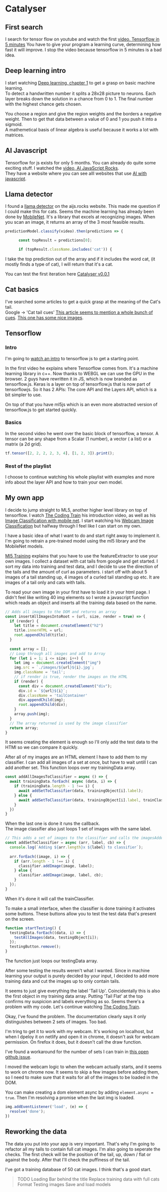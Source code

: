 # Catalyser

## First search
I search for tensor flow on youtube and watch the first [video, Tensorflow in 5 minutes](https://www.youtube.com/watch?v=2FmcHiLCwTU)
You have to give your program a learning curve, determining how fast it will improve.
I stop the video because tensorflow in 5 minutes is a bad idea.

## Deep learning intro
I start watching [Deep learning, chapter 1](https://www.youtube.com/watch?v=aircAruvnKk) to get a grasp on basic machine learning.  
To detect a handwritten number it splits a 28x28 picture to neurons.
Each layer breaks down the solution in a chance from 0 to 1. The final number with the highest chance gets chosen.  

You choose a region and give the region weights and the borders a negative weight. Then to get that data between a value of 0 and 1 you push it into a sigmoid.  
A mathemetical basis of linear algebra is useful because it works a lot with matrices.

## AI Javascript
Tensorflow for js exists for only 5 months. You can already do quite some exciting stuff. I watched the [video, AI JavaScript Rocks](https://www.youtube.com/watch?v=TjQmZeyIiTk).  
They have a website where you can see alll websites that use [AI with javascript](https://aijs.rocks/).

## Llama detector
I found a [llama detector](https://aijs.rocks/inspire/llama-vision/) on the aijs.rocks website. This made me question if I could make this for cats. Seems the machine learning has already been done by [MobileNet](https://github.com/tensorflow/tfjs-models/tree/master/mobilenet). It's a library that excels at recognizing images. When you scan an image, it returns an array of the 3 most feasible results. 

```js
predictionModel.classify(video).then(predictions => {

      const topResult = predictions[0];

      if (topResult.className.includes('cat')) {
```
I take the top prediction out of the array and if it includes the word cat, (it mostly finds a type of cat), I will return that it's a cat.

You can test the first iteration here [Catalyser v0.0.1](https://catalyser.jordypereira.be/v-0-0-1)

## Cat basics
I've searched some articles to get a quick grasp at the meaning of the Cat's tail.  
Google -> 'Cat tail cues'
[This article seems to mention a whole bunch of cues](https://www.humanesociety.org/resources/cat-chat-understanding-feline-language).
[This one has some nice images](https://www.adventurecats.org/pawsome-reads/read-cats-body-language/).


## Tensorflow
### Intro
I'm going to [watch an intro](https://www.youtube.com/watch?v=Qt3ZABW5lD0&t=0s&index=2&list=PLRqwX-V7Uu6YIeVA3dNxbR9PYj4wV31oQ) to tensorflow js to get a starting point. 

In the first video he explains where Tensorflow comes from. It's a machine learning library in c++. Now thanks to WEBGL we can use the GPU in the browser. 
2 guys have rewritten it in JS, which is now branded as tensorflow.js. 
Keras is a layer on top of tensorflow.js that is now part of tensorflowjs. So it has 2 APIs: The core API and the Layers API, which is a bit simpler to use. 

On top of that you have ml5js which is an even more abstracted version of tensorflow.js to get started quickly.

### Basics
In the second video he went over the basic block of tensorflow, a tensor. A tensor can be any shape from a Scalar (1 number), a vector ( a list) or a matrix (a 2d grid).
```js
tf.tensor([2, 2, 2, 2, 3, 4], [1, 2, 3]).print();
```

### Rest of the playlist
I choose to continue watching his whole playlist with examples and more info about the layer API and how to train your own model.

## My own app
I decide to jump straight to ML5, another higher level library on top of tensorflow. I watch [The Coding Train](https://www.youtube.com/watch?v=jmznx0Q1fP0) his introduction video, as well as his [Image Classification with mobile net](https://www.youtube.com/watch?v=yNkAuWz5lnY&list=PLRqwX-V7Uu6YPSwT06y_AEYTqIwbeam3y&index=2). I start watching his [Webcam Image Classification](https://www.youtube.com/watch?v=D9BoBSkLvFo&list=PLRqwX-V7Uu6YPSwT06y_AEYTqIwbeam3y&index=3) but halfway through I feel like I can start on my own.

I have a basic idea of what I want to do and start right away to implement it.  
I'm going to retrain a pre-trained model using the ml5 library and the MobileNet models.

[Ml5 Training](https://ml5js.org/docs/training-introduction) explains that you have to use the featureExtractor to use your own images. I collect a dataset with cat tails from google and get started. I sort my data into training and test data, and I decide to use the direction of the tails and the amount of curl as parameters. i start off with about 5 images of a tail standing up, 4 images of a curled tail standing up etc. It are images of a tail only and cats with tails.

To read your own image in your first have to load it in your html page. I didn't feel like writing 40 img elements so I wrote a javascript function which reads an object and inserts all the training data based on the name.

```js
// Adds all images to the DOM and returns an array
const insertAllImagesIntoRoot = (url, size, render = true) => {
  if (render) {
    let title = document.createElement("h2")
    title.innerHTML = url;
    root.appendChild(title);
  }
  
  const array = [];
  // Loop through all images and add to Array
  for (let i = 1; i <= size; i++) {
    let img = document.createElement("img")
    img.src = `./images/${url}${i}.jpg`;
    img.className = 'tail';
    // if render is true, render the images on the HTML
    if (render) {
      const div = document.createElement("div");
      div.id = `${url}${i}`;
      div.className = 'tailContainer'
      div.appendChild(img);
      root.appendChild(div);
    }
    array.push(img);
  }
  // The array returned is used by the image classifier
  return array;
}
```

It seems creating the element is enough so I'll only add the test data to the HTMl so we can compare it quickly.

After all of my images are an HTML element I have to add them to my classifier. I can add all images of a set at once, but have to wait untill I can add another set. This function loops over my trainingData array.
```js
const addAllImagesToClassifier = async () => {
  await trainingData.forEach( async (data, i) => {
    if (trainingData.length - 1 !== i) {
      await addSetToClassifier(data, trainingObject[i].label);
    } else {
      await addSetToClassifier(data, trainingObject[i].label, trainClassifier);
    }
  })
}
```
When the last one is done it runs the callback.  
The image classifier also just loops 1 set of images with the same label.
```js
// This adds a set of images to the classifier and calls the imagesAdded when done
const addSetToClassifier = async (arr, label, cb) => {
  console.log(`Adding ${arr.length}x ${label} to classifier`);
  
  arr.forEach((image, i) => {
    if (arr.length - 1 !== i) {
      classifier.addImage(image, label);
    } else {
      classifier.addImage(image, label, cb);
    }
  });
}
```

When it's done it will call the trainClassifier.

To make a small interface, when the classifier is done training it activates some buttons. These buttons allow you to test the test data that's present on the screen.
```js
function startTesting() {
  testingData.forEach((data, i) => {
    testAllImages(data, testingObject[i]);
  });
  testingButton.remove();
}
```
The function just loops our testingData array.

After some testing the results weren't what I wanted. Since in machine learning your output is purely decided by your input, I decided to add more training data and cut the images up to only contain tails.

It seems to just give everything the label 'Tail Up'. Coincidentally this is also the first object in my training data array. Putting 'Tail Flat' at the top confirms my suspicion and labels everything as so. Seems there's a problem with my code. Let's continue watching [The Coding Train](https://www.youtube.com/watch?v=D9BoBSkLvFo&list=PLRqwX-V7Uu6YPSwT06y_AEYTqIwbeam3y&index=3).

Okay, I've found the problem. The documentation clearly says it only distinguishes between 2 sets of images. Too bad.

I'm tring to get it to work with my webcam. It's working on localhost, but when I dpeloy it on netlify and open it in chrome, it doesn't ask for webcam permission. On firefox it does, but it doesn't call the draw function.

I've found a workaround for the number of sets I can train in [this open github issue](https://github.com/ml5js/ml5-library/issues/164).

I moved the webcam logic to when the webcam actually starts, and it seems to work on chrome now. It seems to skip a few images before adding them, so I need to make sure that it waits for all of the images to be loaded in the DOM.

You can make creating a dom element async by adding `element.async = true`. Then I'm resolving a promise when the last img is loaded. 
```js
img.addEventListener('load', (e) => {
  resolve('done');
})
```

## Reworking the data
The data you put into your app is very important. That's why I'm going to refactor all my tails to contain full cat images. I'm also going to seperate the checks. The first check will be the position of the tail, up, down / flat or against the body. After that I'll check the puffiness of the tail.

I've got a training database of 50 cat images. I think that's a good start.

> TODO
> Loading Bar behind the title
> Replace training data with full cats
> Format Testing images
> Save and load models